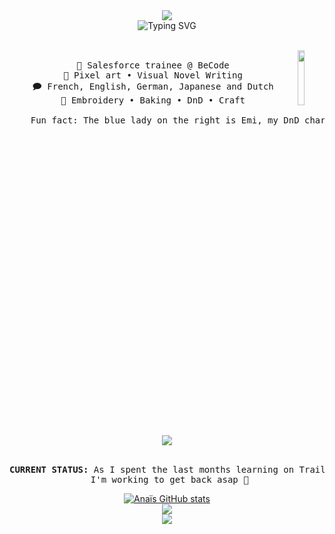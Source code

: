 <div align="center">
<img src="https://github.com/anaissnnk/anaissnnk/assets/146928546/82c2ba4e-d996-4a12-a628-e8b9496b856e"/><br>
<img src="https://readme-typing-svg.demolab.com?font=Chivo+Mono&weight=300&size=15&duration=4000&pause=100&color=F79077&center=true&vCenter=true&multiline=true&random=false&width=435&lines=Hello%2C+I'm+Ana%C3%AFs!;I'm+a+Salesforce+trainee+and+craft+lover." alt="Typing SVG"/>
<br><br>
<pre>
    <img src="https://github.com/anaissnnk/anaissnnk/assets/146928546/9abfa0b9-592d-454d-b71f-7945f132001d" align="right" width="15%"/>
    💼 Salesforce trainee @ BeCode
    🎨 Pixel art • Visual Novel Writing
    🗩 French, English, German, Japanese and Dutch
    🧵 Embroidery • Baking • DnD • Craft<br>
    Fun fact: The blue lady on the right is Emi, my DnD character.
</pre><br>
<img src="https://skillicons.dev/icons?i=html,css,sass,js,express,discord,notion"/>
<br><br>

<pre><b>CURRENT STATUS:</b> As I spent the last months learning on Trailhead, my activity on github has lowered.<br> I'm working to get back asap 🐢</pre>
[![Anaïs GitHub stats](https://github-readme-stats.vercel.app/api?username=anaissnnk&theme=dracula)](https://github.com/anuraghazra/github-readme-stats)<br>
<img src="https://github.com/anaissnnk/anaissnnk/assets/146928546/cc66c7c0-ef0c-43e0-80f6-108c8329e316"/><br>
[![](https://img.shields.io/badge/linkedin-0a66c2)](https://be.linkedin.com/in/anaïs-sananikone-817841177)
</div>
